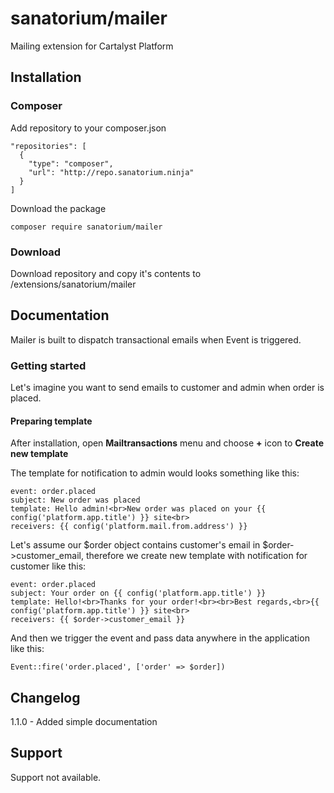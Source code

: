 # sanatorium/mailer

Mailing extension for Cartalyst Platform

## Installation

### Composer

Add repository to your composer.json

    "repositories": [
      {
        "type": "composer",
        "url": "http://repo.sanatorium.ninja"
      }
    ]

Download the package

    composer require sanatorium/mailer

### Download

Download repository and copy it's contents to /extensions/sanatorium/mailer

## Documentation

Mailer is built to dispatch transactional emails when Event is triggered.

### Getting started

Let's imagine you want to send emails to customer and admin when order is placed.

#### Preparing template

After installation, open **Mailtransactions** menu and choose **+** icon to **Create new template**

The template for notification to admin would looks something like this:

    event: order.placed
    subject: New order was placed
    template: Hello admin!<br>New order was placed on your {{ config('platform.app.title') }} site<br>
    receivers: {{ config('platform.mail.from.address') }}

Let's assume our $order object contains customer's email in $order->customer_email, therefore we create new template with notification for customer like this:

    event: order.placed
    subject: Your order on {{ config('platform.app.title') }}
    template: Hello!<br>Thanks for your order!<br><br>Best regards,<br>{{ config('platform.app.title') }} site<br>
    receivers: {{ $order->customer_email }}

And then we trigger the event and pass data anywhere in the application like this:

    Event::fire('order.placed', ['order' => $order])

## Changelog

1.1.0 - Added simple documentation

## Support

Support not available.